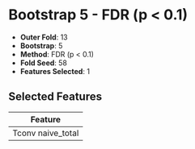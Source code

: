 # Bootstrap 5 - FDR (p < 0.1)

- **Outer Fold**: 13
- **Bootstrap**: 5
- **Method**: FDR (p < 0.1)
- **Fold Seed**: 58
- **Features Selected**: 1

## Selected Features

| Feature |
|---------|
| Tconv naive_total |
